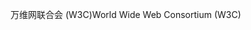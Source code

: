 <span data-ttu-id="2fe1a-101">万维网联合会 (W3C)</span><span class="sxs-lookup"><span data-stu-id="2fe1a-101">World Wide Web Consortium (W3C)</span></span>